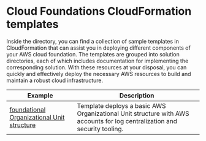 # Cloud Foundations CloudFormation templates

Inside the directory, you can find a collection of sample templates in CloudFormation that can assist you in deploying different components of your AWS cloud foundation. The templates are grouped into solution directories, each of which includes documentation for implementing the corresponding solution. With these resources at your disposal, you can quickly and effectively deploy the necessary AWS resources to build and maintain a robust cloud infrastructure.

| Example | Description |
| --------------- | ----------- |
| [foundational Organizational Unit structure](./foundational-organizational-unit-structure/) | Template deploys a basic AWS Organizational Unit structure with AWS accounts for log centralization and security tooling. |
